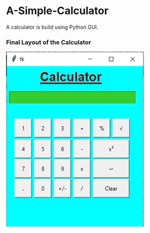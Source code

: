 # A-Simple-Calculator
A calculator is build using Python GUI.

### Final Layout of the Calculator

<img src="Images/Image1.png">